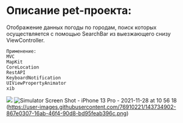 # Описание pet-проекта:

Отображение данных погоды по городам, поиск которых осуществляется с помощью SearchBar из выезжающего снизу ViewController.

```
Применение:
MVC
MapKit
CoreLocation
RestAPI
KeyboardNotification
UIViewPropertyAnimator
xib 
```

![](images/github-small.png)
![Simulator Screen Shot - iPhone 13 Pro - 2021-11-28 at 10 56 18](images/github-small.png)(https://user-images.githubusercontent.com/76910221/143734902-867e0307-16ab-46f4-90d8-bd95feab396c.png)
